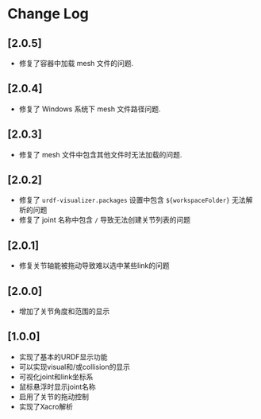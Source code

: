 # Change Log

## [2.0.5]

- 修复了容器中加载 mesh 文件的问题.

## [2.0.4]

- 修复了 Windows 系统下 mesh 文件路径问题.

## [2.0.3]

- 修复了 mesh 文件中包含其他文件时无法加载的问题.

## [2.0.2]

- 修复了 `urdf-visualizer.packages` 设置中包含 `${workspaceFolder}` 无法解析的问题
- 修复了 joint 名称中包含 `/` 导致无法创建关节列表的问题

## [2.0.1]

- 修复关节轴能被拖动导致难以选中某些link的问题

## [2.0.0]

- 增加了关节角度和范围的显示

## [1.0.0]

- 实现了基本的URDF显示功能
- 可以实现visual和/或collision的显示
- 可视化joint和link坐标系
- 鼠标悬浮时显示joint名称
- 启用了关节的拖动控制
- 实现了Xacro解析
